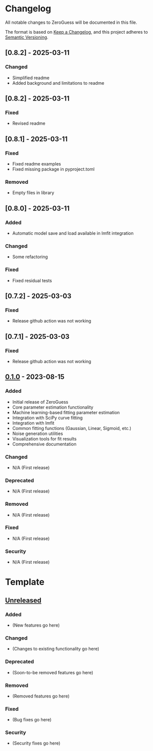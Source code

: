 # Changelog

All notable changes to ZeroGuess will be documented in this file.

The format is based on [Keep a Changelog](https://keepachangelog.com/en/1.0.0/),
and this project adheres to [Semantic Versioning](https://semver.org/spec/v2.0.0.html).

## [0.8.2] - 2025-03-11

### Changed
- Simplified readme
- Added background and limitations to readme

## [0.8.2] - 2025-03-11

### Fixed
- Revised readme

## [0.8.1] - 2025-03-11

### Fixed
- Fixed readme examples
- Fixed missing package in pyproject.toml

### Removed
- Empty files in library


## [0.8.0] - 2025-03-11

### Added
- Automatic model save and load available in lmfit integration

### Changed
- Some refactoring

### Fixed
- Fixed residual tests


## [0.7.2] - 2025-03-03

### Fixed
- Release github action was not working

## [0.7.1] - 2025-03-03

### Fixed
- Release github action was not working

## [0.1.0] - 2023-08-15

### Added
- Initial release of ZeroGuess
- Core parameter estimation functionality
- Machine learning-based fitting parameter estimation
- Integration with SciPy curve fitting
- Integration with lmfit
- Common fitting functions (Gaussian, Linear, Sigmoid, etc.)
- Noise generation utilities
- Visualization tools for fit results
- Comprehensive documentation

### Changed
- N/A (First release)

### Deprecated
- N/A (First release)

### Removed
- N/A (First release)

### Fixed
- N/A (First release)

### Security
- N/A (First release)

[Unreleased]: https://github.com/deniz195/zeroguess/compare/v0.1.0...HEAD
[0.1.0]: https://github.com/deniz195/zeroguess/releases/tag/v0.1.0


# Template

## [Unreleased]

### Added
- (New features go here)

### Changed
- (Changes to existing functionality go here)

### Deprecated
- (Soon-to-be removed features go here)

### Removed
- (Removed features go here)

### Fixed
- (Bug fixes go here)

### Security
- (Security fixes go here)